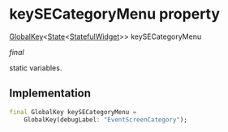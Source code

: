 


# keySECategoryMenu property







[GlobalKey](https://api.flutter.dev/flutter/widgets/GlobalKey-class.html)&lt;[State](https://api.flutter.dev/flutter/widgets/State-class.html)&lt;[StatefulWidget](https://api.flutter.dev/flutter/widgets/StatefulWidget-class.html)>> keySECategoryMenu
  
_<span class="feature">final</span>_



<p>static variables.</p>



## Implementation

```dart
final GlobalKey keySECategoryMenu =
    GlobalKey(debugLabel: "EventScreenCategory");
```







